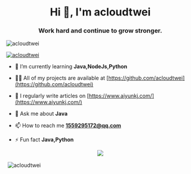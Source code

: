 <h1 align="center">Hi 👋, I'm acloudtwei</h1>
<h3 align="center">Work hard and continue to grow stronger.</h3>

<p align="left"> <img src="https://komarev.com/ghpvc/?username=acloudtwei&label=Profile%20views&color=0e75b6&style=flat" alt="acloudtwei" /> </p>

<p align="left"> <a href="https://github.com/ryo-ma/github-profile-trophy"><img src="https://github-profile-trophy.vercel.app/?username=acloudtwei" alt="acloudtwei" /></a> </p>

- 🌱 I’m currently learning **Java,NodeJs,Python**

- 👨‍💻 All of my projects are available at [https://github.com/acloudtwei](https://github.com/acloudtwei)

- 📝 I regularly write articles on [https://www.aiyunkj.com/](https://www.aiyunkj.com/)

- 💬 Ask me about **Java**

- 📫 How to reach me **1559295172@qq.com**

- ⚡ Fun fact **Java,Python**


<div align="center"> <img src="https://metrics.lecoq.io/acloudtwei?template=classic&config.timezone=Asia%2FShanghai"> </div>


<p>&nbsp;<img align="center" src="https://github-readme-stats.vercel.app/api?username=acloudtwei&show_icons=true&locale=en" alt="acloudtwei" /></p>
